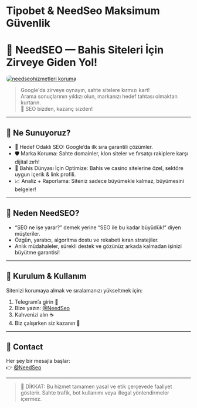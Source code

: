 # Tipobet & NeedSeo Maksimum Güvenlik

# 🎯 NeedSEO — Bahis Siteleri İçin Zirveye Giden Yol!

<a href="https://t.me/NeedSeo" title="needseohizmetleri koruma">
    <img src="https://resmim.net/cdn/2025/05/24/TNtrlH.jpg" alt="needseohizmetleri koruma" style="max-width:100%; height:auto; border-radius:8px;">
</a>

> Google'da zirveye oynayın, sahte sitelere kırmızı kart!  
> Arama sonuçlarının yıldızı olun, markanızı hedef tahtası olmaktan kurtarın.  
> 🎰 SEO bizden, kazanç sizden!

---

## 🚀 Ne Sunuyoruz?

- 🎯 Hedef Odaklı SEO: Google’da ilk sıra garantili çözümler.
- 🛡 Marka Koruma: Sahte domainler, klon siteler ve fırsatçı rakiplere karşı dijital zırh!
- 🎲 Bahis Dünyası İçin Optimize: Bahis ve casino sitelerine özel, sektöre uygun içerik & link profili.
- 📈 Analiz + Raporlama: Siteniz sadece büyümekle kalmaz, büyümesini belgeler!

---

## 🎉 Neden NeedSEO?

- “SEO ne işe yarar?” demek yerine “SEO ile bu kadar büyüdük!” diyen müşteriler.
- Özgün, yaratıcı, algoritma dostu ve rekabeti kıran stratejiler.
- Anlık müdahaleler, sürekli destek ve gözünüz arkada kalmadan işinizi büyütme garantisi!

---

## 🔧 Kurulum & Kullanım

Sitenizi korumaya almak ve sıralamanızı yükseltmek için:

1. Telegram’a girin 📲  
2. Bize yazın: [@NeedSeo](https://t.me/NeedSeo) 
3. Kahvenizi alın ☕️  
4. Biz çalışırken siz kazanın 💸

---

## 📩 Contact

Her şey bir mesajla başlar:  
👉 [@NeedSeo](https://t.me/NeedSeo)

---

> 🚨 DİKKAT: Bu hizmet tamamen yasal ve etik çerçevede faaliyet gösterir. Sahte trafik, bot kullanımı veya illegal yönlendirmeler içermez.
